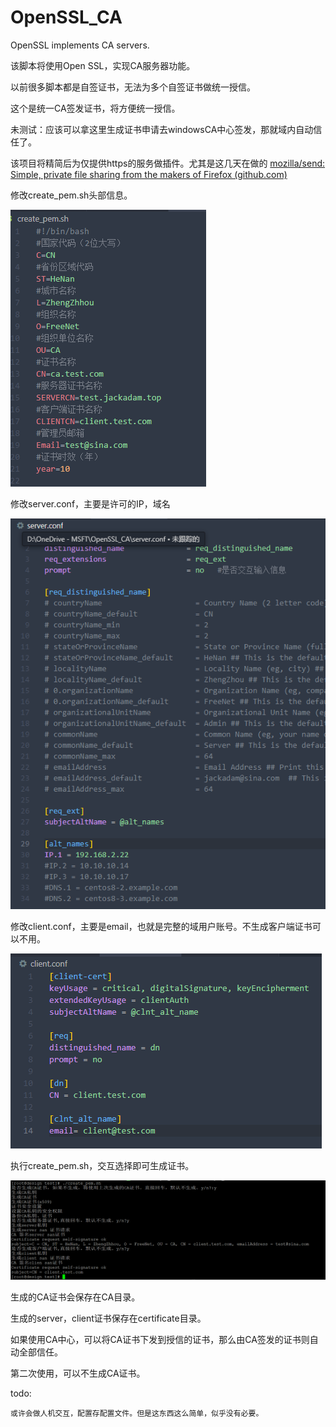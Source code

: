 # OpenSSL_CA

OpenSSL implements CA servers.

该脚本将使用Open SSL，实现CA服务器功能。

以前很多脚本都是自签证书，无法为多个自签证书做统一授信。

这个是统一CA签发证书，将方便统一授信。

未测试：应该可以拿这里生成证书申请去windowsCA中心签发，那就域内自动信任了。

该项目将精简后为仅提供https的服务做插件。尤其是这几天在做的 [mozilla/send: Simple, private file sharing from the makers of Firefox (github.com)](https://github.com/mozilla/send)


修改create_pem.sh头部信息。

![1714710076364](image/README/1714710076364.png)

修改server.conf，主要是许可的IP，域名

![1714709508264](image/README/1714709508264.png)

修改client.conf，主要是email，也就是完整的域用户账号。不生成客户端证书可以不用。

![1714709538277](image/README/1714709538277.png)

执行create_pem.sh，交互选择即可生成证书。

![1714709732189](image/README/1714709732189.png)

生成的CA证书会保存在CA目录。

生成的server，client证书保存在certificate目录。

如果使用CA中心，可以将CA证书下发到授信的证书，那么由CA签发的证书则自动全部信任。

第二次使用，可以不生成CA证书。

todo:

    或许会做人机交互，配置存配置文件。但是这东西这么简单，似乎没有必要。
